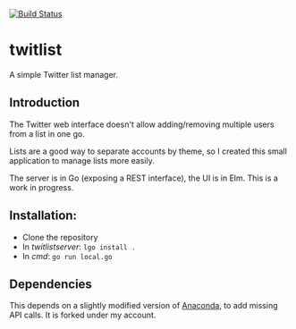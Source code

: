 [![Build Status](https://travis-ci.org/ericfouillet/twitlist.svg?branch=master)](https://travis-ci.org/ericfouillet/twitlist)

# twitlist

A simple Twitter list manager.

## Introduction

The Twitter web interface doesn't allow adding/removing multiple users from a list in one go.

Lists are a good way to separate accounts by theme, so I created this small application to manage lists more easily.

The server is in Go (exposing a REST interface), the UI is in Elm. This is a work in progress.

## Installation:

- Clone the repository
- In _twitlistserver_: `lgo install .`
- In _cmd_: `go run local.go`

## Dependencies

This depends on a slightly modified version of [Anaconda](https://github.com/ChimeraCoder/anaconda), to add missing API calls. It is forked under my account.
